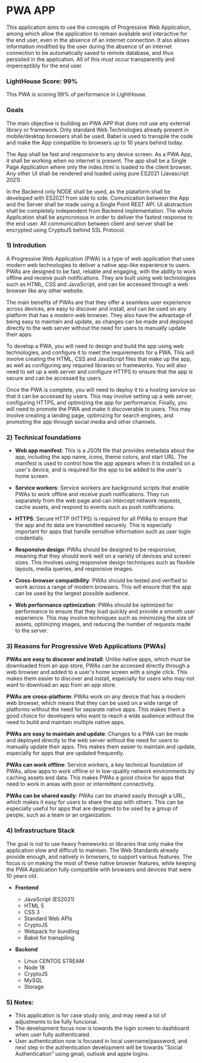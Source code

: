 # PWA APP

This application aims to use the concepts of Progressive Web Application, among which allow the application to remain available and interactive for the end user, even in the absence of an internet connection. It also allows information modified by the user during the absence of an internet connection to be automatically saved to remote database, and thus persisted in the application. All of this must occur transparently and imperceptibly for the end user.

### LightHouse Score: 99%
This PWA is scoring 99% of performance in LightHouse. 
### Goals
The main objective is building an PWA APP that does not use any external library or framework. Only standard Web Technologies already present in mobile/desktop browsers shall be used. Babel is used to transpile the code and make the App compatible to browsers up to 10 years behind today.

The App shall be fast and responsive to any device screen. As a PWA App, it shall be working when no internet is present. The app shall be a Single Page Application where only the index.html is loaded to the client browser. Any other UI shall be rendered and loaded using pure ES2021 (Javascript 2021). 

In the Backend only NODE shall be used, as the plataform shall be developed with ES2021 from side to side. Comunication between the App and the Server shall be made using a Single Point REST API. UI abstraction shall be completely independent from Backend implementation. The whole Application shall be asyncronous in order to deliver the fastest response to the end user. All communication between client and server shall be encrypted using CryptoJS behind SSL Protocol.

### 1) Introdution

A Progressive Web Application (PWA) is a type of web application that uses modern web technologies to deliver a native app-like experience to users. PWAs are designed to be fast, reliable and engaging, with the ability to work offline and receive push notifications. They are built using web technologies such as HTML, CSS and JavaScript, and can be accessed through a web browser like any other website.

The main benefits of PWAs are that they offer a seamless user experience across devices, are easy to discover and install, and can be used on any platform that has a modern web browser. They also have the advantage of being easy to maintain and update, as changes can be made and deployed directly to the web server without the need for users to manually update their apps.

To develop a PWA, you will need to design and build the app using web technologies, and configure it to meet the requirements for a PWA. This will involve creating the HTML, CSS and JavaScript files that make up the app, as well as configuring any required libraries or frameworks. You will also need to set up a web server and configure HTTPS to ensure that the app is secure and can be accessed by users.

Once the PWA is complete, you will need to deploy it to a hosting service so that it can be accessed by users. This may involve setting up a web server, configuring HTTPS, and optimizing the app for performance. Finally, you will need to promote the PWA and make it discoverable to users. This may involve creating a landing page, optimizing for search engines, and promoting the app through social media and other channels.

### 2) Technical foundations

- **Web app manifest**: This is a JSON file that provides metadata about the app, including the app name, icons, theme colors, and start URL. The manifest is used to control how the app appears when it is installed on a user's device, and is required for the app to be added to the user's home screen.

- **Service workers**: Service workers are background scripts that enable PWAs to work offline and receive push notifications. They run separately from the web page and can intercept network requests, cache assets, and respond to events such as push notifications.

- **HTTPS**: Secure HTTP (HTTPS) is required for all PWAs to ensure that the app and its data are transmitted securely. This is especially important for apps that handle sensitive information such as user login credentials.

- **Responsive design**: PWAs should be designed to be responsive, meaning that they should work well on a variety of devices and screen sizes. This involves using responsive design techniques such as flexible layouts, media queries, and responsive images.

- **Cross-browser compatibility**: PWAs should be tested and verified to work across a range of modern browsers. This will ensure that the app can be used by the largest possible audience.

- **Web performance optimization**: PWAs should be optimized for performance to ensure that they load quickly and provide a smooth user experience. This may involve techniques such as minimizing the size of assets, optimizing images, and reducing the number of requests made to the server.

### 3) Reasons for Progressive Web Applications (PWAs)

**PWAs are easy to discover and install**: Unlike native apps, which must be downloaded from an app store, PWAs can be accessed directly through a web browser and added to a user's home screen with a single click. This makes them easier to discover and install, especially for users who may not want to download an app from an app store.

**PWAs are cross-platform**: PWAs work on any device that has a modern web browser, which means that they can be used on a wide range of platforms without the need for separate native apps. This makes them a good choice for developers who want to reach a wide audience without the need to build and maintain multiple native apps.

**PWAs are easy to maintain and update**: Changes to a PWA can be made and deployed directly to the web server without the need for users to manually update their apps. This makes them easier to maintain and update, especially for apps that are updated frequently.

**PWAs can work offline**: Service workers, a key technical foundation of PWAs, allow apps to work offline or in low-quality network environments by caching assets and data. This makes PWAs a good choice for apps that need to work in areas with poor or intermittent connectivity.

**PWAs can be shared easily**: PWAs can be shared easily through a URL, which makes it easy for users to share the app with others. This can be especially useful for apps that are designed to be used by a group of people, such as a team or an organization.

### 4) Infrastructure Stack

The goal is not to use heavy frameworks or libraries that only make the application slow and difficult to maintain. The Web Standards already provide enough, and natively in browsers, to support various features. The focus is on making the most of these native browser features, while keeping the PWA Application fully compatible with browsers and devices that were 10 years old.

- **Frontend**
  - JavaScript (ES2021)
  - HTML 5
  - CSS 3
  - Standard Web APIs
  - CryptoJS
  - Webpack for bundling
  - Babel for transpiling

- **Backend**
  - Linux CENTOS STREAM
  - Node 18
  - CryptoJS
  - MySQL
  - Storage

### 5) Notes:

- This application is for case study only, and may need a lot of adjustments to be fully funcional. 
- The development focus now is towards the login screen to dashboard when user fully authenticated. 
- User authentication now is focused in local username/password, and next step in the authentication development will be towards "Social Authentication" using gmail, outlook and apple logins. 


